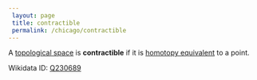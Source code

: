 ```yaml
---
 layout: page
 title: contractible
 permalink: /chicago/contractible
---
```

A [topological space](https://defsmath.github.io/DefsMath/topological_space) is **contractible** if it is [homotopy equivalent](https://defsmath.github.io/DefsMath/homotopy_equivalence_of_spaces) to a point.

Wikidata ID: [Q230689](https://www.wikidata.org/wiki/Q230689)